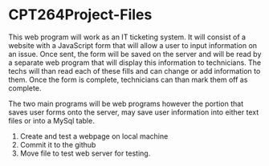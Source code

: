 # CPT264Project-Files
This web program will work as an IT ticketing system. It will consist of a website with a JavaScript form
that will allow a user to input information on an issue. Once sent, the form will be saved on the server
and will be read by a separate web program that will display this information to technicians. The techs will
than read each of these fills and can change or add information to them. Once the form is complete, technicians
can than mark them off as complete.

The two main programs will be web programs however the portion that saves user forms onto the server, may save
user information into either text files or into a MySql table.

1. Create and test a webpage on local machine
2. Commit it to the github
3. Move file to test web server for testing.
